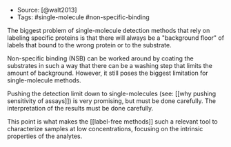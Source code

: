 
- Source: [@walt2013]
- Tags: #single-molecule #non-specific-binding

The biggest problem of single-molecule detection methods that rely on labeling specific proteins is that there will always be a "background floor" of labels that bound to the wrong protein or to the substrate. 

Non-specific binding (NSB) can be worked around by coating the substrates in such a way that there can be a washing step that limits the amount of background. However, it still poses the biggest limitation for single-molecule methods. 

Pushing the detection limit down to single-molecules (see: [[why pushing sensitivity of assays]]) is very promising, but must be done carefully. The interpretation of the results must be done carefully. 

This point is what makes the [[label-free methods]] such a relevant tool to characterize samples at low concentrations, focusing on the intrinsic properties of the analytes. 